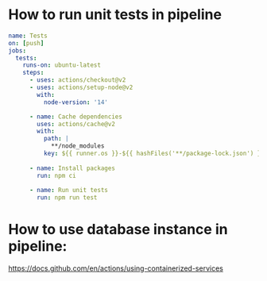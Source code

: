 # How to run unit tests in pipeline


```yaml
name: Tests
on: [push]
jobs:
  tests:
    runs-on: ubuntu-latest
    steps:
      - uses: actions/checkout@v2
      - uses: actions/setup-node@v2
        with:
          node-version: '14'

      - name: Cache dependencies
        uses: actions/cache@v2
        with:
          path: |
            **/node_modules
          key: ${{ runner.os }}-${{ hashFiles('**/package-lock.json') }}
          
      - name: Install packages
        run: npm ci
      
      - name: Run unit tests
        run: npm run test
```

# How to use database instance in pipeline:
https://docs.github.com/en/actions/using-containerized-services